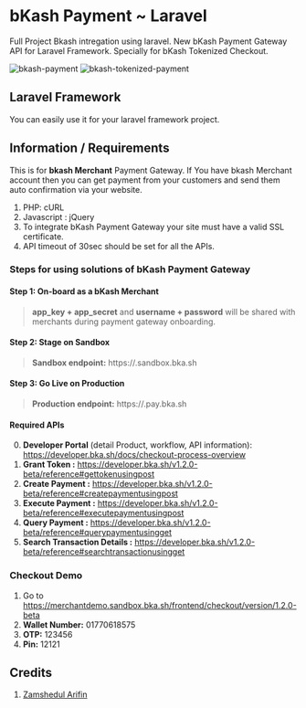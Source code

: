 # bKash Payment ~ Laravel
Full Project Bkash intregation using laravel.
New bKash Payment Gateway API for Laravel Framework. Specially for bKash Tokenized Checkout.

![bkash-payment](https://user-images.githubusercontent.com/30390432/90474593-6fa17000-e147-11ea-85d8-4702c6fa6a1d.png)
![bkash-tokenized-payment](https://user-images.githubusercontent.com/30390432/90474602-7334f700-e147-11ea-8e4e-6d93ac1d25dc.png)

## Laravel Framework
You can easily use it for your laravel framework project.

## Information / Requirements
This is for **bkash Merchant** Payment Gateway. If You have bkash Merchant account then you can get payment from your customers and send them auto confirmation via your website.

1. PHP: cURL
2. Javascript : jQuery
3. To integrate bKash Payment Gateway your site must have a valid SSL certificate.
4. API timeout of 30sec should be set for all the APIs.

### Steps for using solutions of bKash Payment Gateway

#### Step 1: On-board as a bKash Merchant
> **app_key + app_secret** and **username + password** will be shared with merchants during payment gateway onboarding.
#### Step 2: Stage on Sandbox
> **Sandbox endpoint:** https://.sandbox.bka.sh
#### Step 3: Go Live on Production
> **Production endpoint:** https://.pay.bka.sh

#### Required APIs 
0. **Developer Portal** (detail Product, workflow, API information): https://developer.bka.sh/docs/checkout-process-overview
1. **Grant Token :** https://developer.bka.sh/v1.2.0-beta/reference#gettokenusingpost
2. **Create Payment :** https://developer.bka.sh/v1.2.0-beta/reference#createpaymentusingpost
3. **Execute Payment :** https://developer.bka.sh/v1.2.0-beta/reference#executepaymentusingpost
4. **Query Payment :** https://developer.bka.sh/v1.2.0-beta/reference#querypaymentusingget
5. **Search Transaction Details :** https://developer.bka.sh/v1.2.0-beta/reference#searchtransactionusingget

### Checkout Demo
1. Go to https://merchantdemo.sandbox.bka.sh/frontend/checkout/version/1.2.0-beta
2. **Wallet Number:** 01770618575
3. **OTP:** 123456
4. **Pin:** 12121


## Credits
1. [Zamshedul Arifin](https://www.facebook.com/zamshed02/)